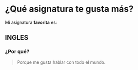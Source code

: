 # ¿Qué asignatura te gusta más?

Mi asignatura **favorita** es:

## INGLES

### ¿Por qué?

> Porque me gusta hablar con todo el mundo.
